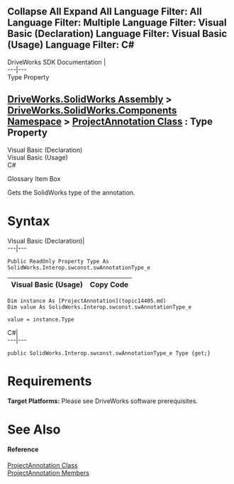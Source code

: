        

 Collapse All Expand All  Language Filter: All  Language Filter: Multiple  Language Filter: Visual Basic (Declaration) Language Filter: Visual Basic (Usage) Language Filter: C#  
---  
DriveWorks SDK Documentation  |   
---|---  
Type Property   
  
[DriveWorks.SolidWorks Assembly](topic13342.md) > [DriveWorks.SolidWorks.Components Namespace](topic13925.md) > [ProjectAnnotation Class](topic14405.md) : Type Property  
---  
  
Visual Basic (Declaration)    
Visual Basic (Usage)    
C# 

Glossary Item Box

Gets the SolidWorks type of the annotation. 

# Syntax

Visual Basic (Declaration)|   
---|---  
      
    
    Public ReadOnly Property Type As SolidWorks.Interop.swconst.swAnnotationType_e  
  
Visual Basic (Usage)| Copy Code  
---|---  
      
    
    Dim instance As [ProjectAnnotation](topic14405.md)
    Dim value As SolidWorks.Interop.swconst.swAnnotationType_e
     
    value = instance.Type  
  
C#|   
---|---  
      
    
    public SolidWorks.Interop.swconst.swAnnotationType_e Type {get;}  
  
# Requirements

**Target Platforms:** Please see DriveWorks software prerequisites.

# See Also

#### Reference

[ProjectAnnotation Class](topic14405.md)   
[ProjectAnnotation Members](topic14406.md)


